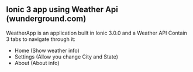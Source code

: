 ## Ionic 3 app using Weather Api (wunderground.com)

WeatherApp is an application built in Ionic 3.0.0 and a Weather API
Contain 3 tabs to navigate through it:
- Home (Show weather info)
- Settings (Allow you change City and State)
- About (About info)




